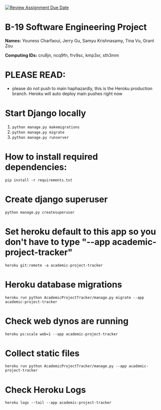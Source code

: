 [![Review Assignment Due Date](https://classroom.github.com/assets/deadline-readme-button-22041afd0340ce965d47ae6ef1cefeee28c7c493a6346c4f15d667ab976d596c.svg)](https://classroom.github.com/a/bknTyRar)
# B-19 Software Engineering Project

__Names:__ Youness Charfaoui, Jerry Gu, Samyu Krishnasamy, Tina Vu, Grant Zou

__Computing IDs:__ cru8jn, ncq9fn, frv9sc, kmp3xr, sth3mm

# PLEASE READ:
- please do not push to main haphazardly, this is the Heroku production branch. Heroku will auto deploy main pushes right now

# Start Django locally
1. `python manage.py makemigrations`
2. `python manage.py migrate`
3. `python manage.py runserver`

# How to install required dependencies:
`pip install -r requirements.txt`

# Create django superuser
`python manage.py createsuperuser`

# Set heroku default to this app so you don't have to type "--app academic-project-tracker"
`heroku git:remote -a academic-project-tracker`

# Heroku database migrations
`heroku run python AcademicProjectTracker/manage.py migrate --app academic-project-tracker`

# Check web dynos are running
`heroku ps:scale web=1 --app academic-project-tracker`

# Collect static files
`heroku run python AcademicProjectTracker/manage.py --app academic-project-tracker`

# Check Heroku Logs
`heroku logs --tail --app academic-project-tracker`
